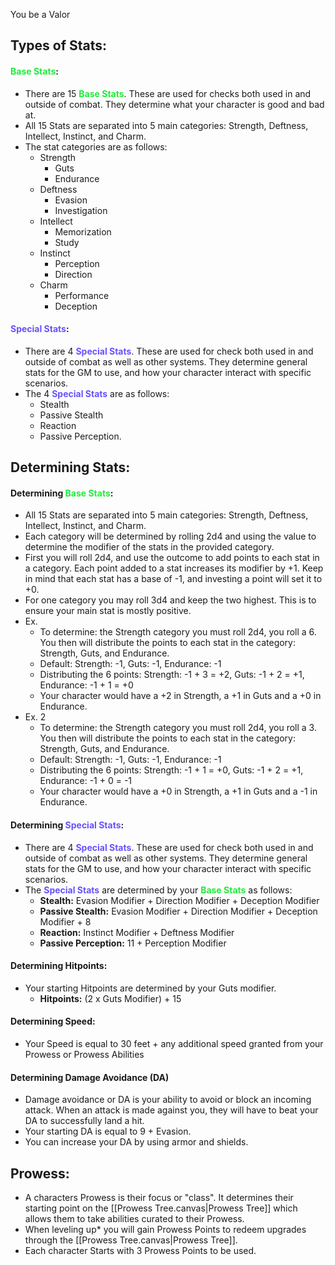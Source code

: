 You be a Valor
## Types of Stats:
#### <span style="font-weight:bold;color:rgb(33, 235, 60)"><span style="font-weight:bold;color:rgb(33, 235, 60)">Base Stats</span></span>:
- There are 15 <span style="font-weight:bold;color:rgb(33, 235, 60)">Base Stats</span>. These are used for checks both used in and outside of combat. They determine what your character is good and bad at.
- All 15 Stats are separated into 5 main categories: Strength, Deftness, Intellect, Instinct, and Charm.
- The stat categories are as follows:
	- Strength
		- Guts
		- Endurance
	- Deftness
		- Evasion
		- Investigation
	- Intellect
		- Memorization
		- Study
	- Instinct
		- Perception
		- Direction
	- Charm
		- Performance
		- Deception
#### <span style="font-weight:bold;color:rgb(102, 82, 255)">Special Stats</span>:
- There are 4 <span style="font-weight:bold;color:rgb(102, 82, 255)">Special Stats</span>. These are used for check both used in and outside of combat as well as other systems. They determine general stats for the GM to use, and how your character interact with specific scenarios. 
- The 4 <span style="font-weight:bold;color:rgb(102, 82, 255)">Special Stats</span> are as follows:
	- Stealth
	- Passive Stealth
	- Reaction
	- Passive Perception.
## Determining Stats:
#### Determining <span style="font-weight:bold;color:rgb(33, 235, 60)">Base Stats</span>:
- All 15 Stats are separated into 5 main categories: Strength, Deftness, Intellect, Instinct, and Charm.
- Each category will be determined by rolling 2d4 and using the value to determine the modifier of the stats in the provided category.
- First you will roll 2d4, and use the outcome to add points to each stat in a category. Each point added to a stat increases its modifier by +1. Keep in mind that each stat has a base of -1, and investing a point will set it to +0.
- For one category you may roll 3d4 and keep the two highest. This is to ensure your main stat is mostly positive. 
- Ex.
	- To determine: the Strength category you must roll 2d4, you roll a 6. You then will distribute the points to each stat in the category: Strength, Guts, and Endurance.
	- Default: Strength: -1, Guts: -1, Endurance: -1
	- Distributing the 6 points: Strength: -1 + 3 = +2, Guts: -1 + 2 = +1, Endurance: -1 + 1 = +0
	- Your character would have a +2 in Strength, a +1 in Guts and a +0 in Endurance. 
- Ex. 2
	- To determine: the Strength category you must roll 2d4, you roll a 3. You then will distribute the points to each stat in the category: Strength, Guts, and Endurance.
	- Default: Strength: -1, Guts: -1, Endurance: -1
	- Distributing the 6 points: Strength: -1 + 1 = +0, Guts: -1 + 2 = +1, Endurance: -1 + 0 = -1
	- Your character would have a +0 in Strength, a +1 in Guts and a -1 in Endurance. 
#### Determining <span style="font-weight:bold;color:rgb(102, 82, 255)">Special Stats</span>:
- There are 4 <span style="font-weight:bold;color:rgb(102, 82, 255)"><span style="font-weight:bold;color:rgb(102, 82, 255)">Special Stats</span></span>. These are used for check both used in and outside of combat as well as other systems. They determine general stats for the GM to use, and how your character interact with specific scenarios. 
- The <span style="font-weight:bold;color:rgb(102, 82, 255)">Special Stats</span> are determined by your <span style="font-weight:bold;color:rgb(33, 235, 60)">Base Stats</span> as follows:
	- **Stealth:** Evasion Modifier + Direction Modifier + Deception Modifier
	- **Passive Stealth:** Evasion Modifier + Direction Modifier + Deception Modifier + 8
	- **Reaction:** Instinct Modifier + Deftness Modifier
	- **Passive Perception:** 11 + Perception Modifier
#### Determining Hitpoints:
- Your starting Hitpoints are determined by your Guts modifier.
	- **Hitpoints:** (2 x Guts Modifier) + 15
#### Determining Speed:
- Your Speed is equal to 30 feet + any additional speed granted from your Prowess or Prowess Abilities
#### Determining Damage Avoidance (DA)
- Damage avoidance or DA is your ability to avoid or block an incoming attack. When an attack is made against you, they will have to beat your DA to successfully land a hit. 
- Your starting DA is equal to 9 + Evasion.
- You can increase your DA by using armor and shields.
## Prowess:
- A characters Prowess is their focus or "class". It determines their starting point on the [[Prowess Tree.canvas|Prowess Tree]] which allows them to take abilities curated to their Prowess. 
- When leveling up* you will gain Prowess Points to redeem upgrades through the [[Prowess Tree.canvas|Prowess Tree]]. 
- Each character Starts with 3 Prowess Points to be used. 